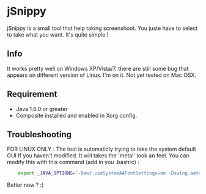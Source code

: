 jSnippy
=======
jSnippy is a small tool that help taking screenshoot. You juste have to select to take what you want. It's quite simple !

## Info
It works pretty well on Windows XP/Vista/7.
there are still some bug that appears on different version of Linux. I'm on it.
Not yet tested on Mac OSX.

## Requirement
 * Java 1.6.0 or greater
 * Composite installed and enabled in Xorg config.

## Troubleshooting
FOR LINUX ONLY : 
The tool is automaticly trying to take the system default GUI
If you haven't modified. It will takes the 'metal' look an feel.
You can modify this with this command (add in you .bashrc) : 
```bash
	export _JAVA_OPTIONS='-Dawt.useSystemAAFontSettings=on -Dswing.aatext=true -Dswing.defaultlaf=com.sun.java.swing.plaf.gtk.GTKLookAndFeel'
```

Better now ? :)



